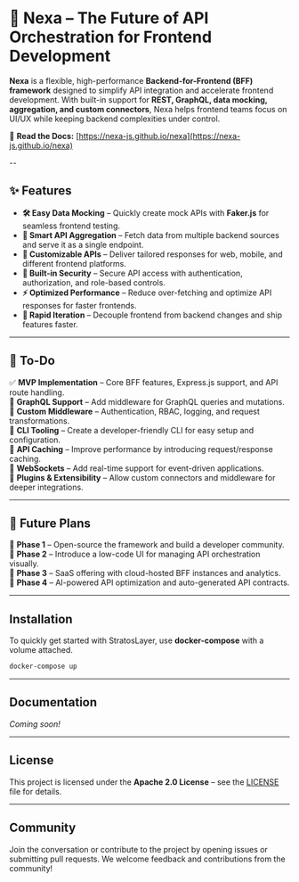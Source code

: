 # 🚀 Nexa – The Future of API Orchestration for Frontend Development  

**Nexa** is a flexible, high-performance **Backend-for-Frontend (BFF) framework** designed to simplify API integration and accelerate frontend development. With built-in support for **REST, GraphQL, data mocking, aggregation, and custom connectors**, Nexa helps frontend teams focus on UI/UX while keeping backend complexities under control.  

📖 **Read the Docs:** [https://nexa-js.github.io/nexa](https://nexa-js.github.io/nexa)  

--

## ✨ Features  
- **🛠️ Easy Data Mocking** – Quickly create mock APIs with **Faker.js** for seamless frontend testing.  
- **📡 Smart API Aggregation** – Fetch data from multiple backend sources and serve it as a single endpoint.  
- **📱 Customizable APIs** – Deliver tailored responses for web, mobile, and different frontend platforms.  
- **🔐 Built-in Security** – Secure API access with authentication, authorization, and role-based controls.  
- **⚡ Optimized Performance** – Reduce over-fetching and optimize API responses for faster frontends.  
- **🚀 Rapid Iteration** – Decouple frontend from backend changes and ship features faster.  

---

## 📌 To-Do  
✅ **MVP Implementation** – Core BFF features, Express.js support, and API route handling.  
🔲 **GraphQL Support** – Add middleware for GraphQL queries and mutations.  
🔲 **Custom Middleware** – Authentication, RBAC, logging, and request transformations.  
🔲 **CLI Tooling** – Create a developer-friendly CLI for easy setup and configuration.  
🔲 **API Caching** – Improve performance by introducing request/response caching.  
🔲 **WebSockets** – Add real-time support for event-driven applications.  
🔲 **Plugins & Extensibility** – Allow custom connectors and middleware for deeper integrations.  

---

## 🔮 Future Plans  
📅 **Phase 1** – Open-source the framework and build a developer community.  
📅 **Phase 2** – Introduce a low-code UI for managing API orchestration visually.  
📅 **Phase 3** – SaaS offering with cloud-hosted BFF instances and analytics.  
📅 **Phase 4** – AI-powered API optimization and auto-generated API contracts.  

---

## Installation

To quickly get started with StratosLayer, use **docker-compose** with a volume attached.

```bash
docker-compose up
```

---

## Documentation

*Coming soon!*

---

## License

This project is licensed under the **Apache 2.0 License** – see the [LICENSE](./LICENSE) file for details.

---

## Community

Join the conversation or contribute to the project by opening issues or submitting pull requests. We welcome feedback and contributions from the community!
